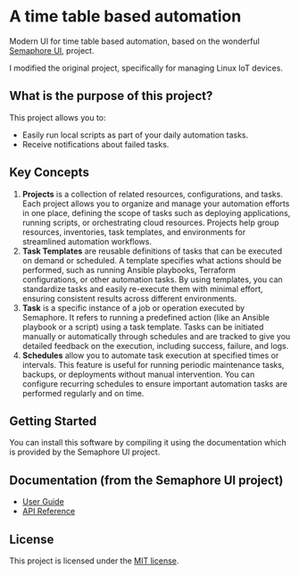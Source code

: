 # A time table based automation

Modern UI for time table based automation, based on the wonderful [Semaphore UI](https://github.com/semaphoreui/semaphore), project.

I modified the original project, specifically for managing Linux IoT devices.

## What is the purpose of this project?

This project allows you to:
* Easily run local scripts as part of your daily automation tasks.
* Receive notifications about failed tasks.

## Key Concepts

1. **Projects** is a collection of related resources, configurations, and tasks. Each project allows you to organize and manage your automation efforts in one place, defining the scope of tasks such as deploying applications, running scripts, or orchestrating cloud resources. Projects help group resources, inventories, task templates, and environments for streamlined automation workflows.
2. **Task Templates** are reusable definitions of tasks that can be executed on demand or scheduled. A template specifies what actions should be performed, such as running Ansible playbooks, Terraform configurations, or other automation tasks. By using templates, you can standardize tasks and easily re-execute them with minimal effort, ensuring consistent results across different environments.
3. **Task** is a specific instance of a job or operation executed by Semaphore. It refers to running a predefined action (like an Ansible playbook or a script) using a task template. Tasks can be initiated manually or automatically through schedules and are tracked to give you detailed feedback on the execution, including success, failure, and logs.
4. **Schedules** allow you to automate task execution at specified times or intervals. This feature is useful for running periodic maintenance tasks, backups, or deployments without manual intervention. You can configure recurring schedules to ensure important automation tasks are performed regularly and on time.

## Getting Started

You can install this software by compiling it using the documentation which is provided
by the Semaphore UI project.

## Documentation (from the Semaphore UI project)

* [User Guide](https://docs.semaphoreui.com)
* [API Reference](https://semaphoreui.com/api-docs)

## License
This project is licensed under the [MIT license](https://github.com/supercomputer7/timetable-automation/LICENSE).
